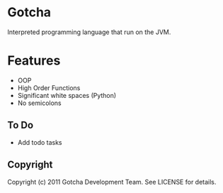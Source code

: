 Gotcha
======

Interpreted programming language that run on the JVM.


Features
========

* OOP
* High Order Functions
* Significant white spaces (Python)
* No semicolons


To Do
-----

* Add todo tasks


Copyright
---------

Copyright (c) 2011 Gotcha Development Team. See LICENSE for details.

